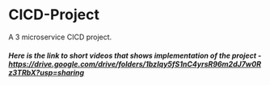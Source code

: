 # CICD-Project
A 3 microservice CICD project.
##### Here is the link to short videos that shows implementation of the project - https://drive.google.com/drive/folders/1bzIqy5fS1nC4yrsR96m2dJ7w0Rz3TRbX?usp=sharing
